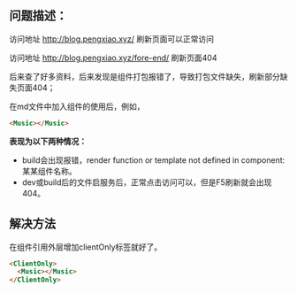 ## **问题描述：**

访问地址 http://blog.pengxiao.xyz/   刷新页面可以正常访问

访问地址 http://blog.pengxiao.xyz/fore-end/  刷新页面404


后来查了好多资料，后来发现是组件打包报错了，导致打包文件缺失，刷新部分缺失页面404；

在md文件中加入组件的使用后，例如，
```html
<Music></Music>
```

**表现为以下两种情况：**

- build会出现报错，render function or template not defined in component: 某某组件名称。
- dev或build后的文件启服务后，正常点击访问可以，但是F5刷新就会出现404。

## 解决方法

在组件引用外层增加clientOnly标签就好了。
```html
<ClientOnly>
  <Music></Music>
</ClientOnly>
```

<ClientOnly>
  <Valine></Valine>
</ClientOnly>